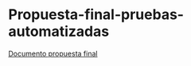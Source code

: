 # Propuesta-final-pruebas-automatizadas
 [Documento propuesta final](https://github.com/Lrozoq/Propuesta-final-pruebas-automatizadas/files/11585214/estrategia-pruebas.pdf)
